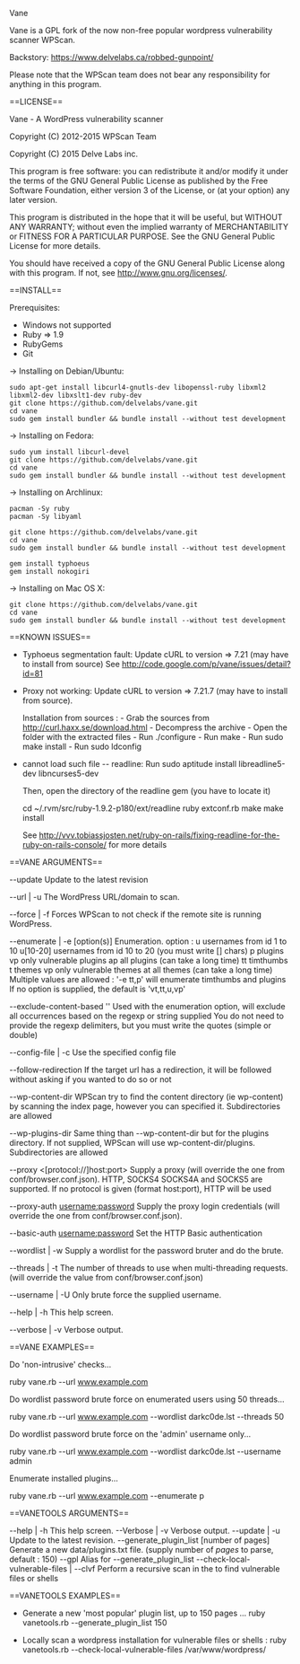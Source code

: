 Vane

Vane is a GPL fork of the now non-free popular wordpress vulnerability scanner WPScan.

Backstory: https://www.delvelabs.ca/robbed-gunpoint/


Please note that the WPScan team does not bear any responsibility for anything in this
program.

==LICENSE==

Vane - A WordPress vulnerability scanner

Copyright (C) 2012-2015 WPScan Team

Copyright (C) 2015 Delve Labs inc.

This program is free software: you can redistribute it and/or modify
it under the terms of the GNU General Public License as published by
the Free Software Foundation, either version 3 of the License, or
(at your option) any later version.

This program is distributed in the hope that it will be useful,
but WITHOUT ANY WARRANTY; without even the implied warranty of
MERCHANTABILITY or FITNESS FOR A PARTICULAR PURPOSE.  See the
GNU General Public License for more details.

You should have received a copy of the GNU General Public License
along with this program.  If not, see <http://www.gnu.org/licenses/>.


==INSTALL==

  Prerequisites:

   * Windows not supported
   * Ruby => 1.9
   * RubyGems
   * Git

  -> Installing on Debian/Ubuntu:

    sudo apt-get install libcurl4-gnutls-dev libopenssl-ruby libxml2 libxml2-dev libxslt1-dev ruby-dev
    git clone https://github.com/delvelabs/vane.git
    cd vane
    sudo gem install bundler && bundle install --without test development

  -> Installing on Fedora:

    sudo yum install libcurl-devel
    git clone https://github.com/delvelabs/vane.git
    cd vane
    sudo gem install bundler && bundle install --without test development

  -> Installing on Archlinux:

    pacman -Sy ruby
    pacman -Sy libyaml

    git clone https://github.com/delvelabs/vane.git
    cd vane
    sudo gem install bundler && bundle install --without test development

    gem install typhoeus
    gem install nokogiri

  -> Installing on Mac OS X:

    git clone https://github.com/delvelabs/vane.git
    cd vane
    sudo gem install bundler && bundle install --without test development

==KNOWN ISSUES==

  - Typhoeus segmentation fault:
      Update cURL to version => 7.21 (may have to install from source)
      See http://code.google.com/p/vane/issues/detail?id=81

  - Proxy not working:
      Update cURL to version => 7.21.7 (may have to install from source).

      Installation from sources :
        - Grab the sources from http://curl.haxx.se/download.html
        - Decompress the archive
        - Open the folder with the extracted files
        - Run ./configure
        - Run make
        - Run sudo make install
        - Run sudo ldconfig

  - cannot load such file -- readline:
      Run sudo aptitude install libreadline5-dev libncurses5-dev

      Then, open the directory of the readline gem (you have to locate it)

      cd ~/.rvm/src/ruby-1.9.2-p180/ext/readline
      ruby extconf.rb
      make
      make install

      See http://vvv.tobiassjosten.net/ruby-on-rails/fixing-readline-for-the-ruby-on-rails-console/ for more details



==VANE ARGUMENTS==

--update   Update to the latest revision

--url   | -u <target url>  The WordPress URL/domain to scan.

--force | -f Forces WPScan to not check if the remote site is running WordPress.

--enumerate | -e [option(s)]  Enumeration.
  option :
    u        usernames from id 1 to 10
    u[10-20] usernames from id 10 to 20 (you must write [] chars)
    p        plugins
    vp       only vulnerable plugins
    ap       all plugins (can take a long time)
    tt       timthumbs
    t        themes
    vp       only vulnerable themes
    at       all themes (can take a long time)
  Multiple values are allowed : '-e tt,p' will enumerate timthumbs and plugins
  If no option is supplied, the default is 'vt,tt,u,vp'

--exclude-content-based '<regexp or string>'  Used with the enumeration option, will exclude all occurrences based on the regexp or string supplied
                                              You do not need to provide the regexp delimiters, but you must write the quotes (simple or double)

--config-file | -c <config file> Use the specified config file

--follow-redirection  If the target url has a redirection, it will be followed without asking if you wanted to do so or not

--wp-content-dir <wp content dir>  WPScan try to find the content directory (ie wp-content) by scanning the index page, however you can specified it. Subdirectories are allowed

--wp-plugins-dir <wp plugins dir>  Same thing than --wp-content-dir but for the plugins directory. If not supplied, WPScan will use wp-content-dir/plugins. Subdirectories are allowed

--proxy <[protocol://]host:port>  Supply a proxy (will override the one from conf/browser.conf.json).
                                  HTTP, SOCKS4 SOCKS4A and SOCKS5 are supported. If no protocol is given (format host:port), HTTP will be used

--proxy-auth <username:password>  Supply the proxy login credentials (will override the one from conf/browser.conf.json).

--basic-auth <username:password>  Set the HTTP Basic authentication

--wordlist | -w <wordlist>  Supply a wordlist for the password bruter and do the brute.

--threads  | -t <number of threads>  The number of threads to use when multi-threading requests. (will override the value from conf/browser.conf.json)

--username | -U <username>  Only brute force the supplied username.

--help     | -h This help screen.

--verbose  | -v Verbose output.

==VANE EXAMPLES==

Do 'non-intrusive' checks...

  ruby vane.rb --url www.example.com

Do wordlist password brute force on enumerated users using 50 threads...

  ruby vane.rb --url www.example.com --wordlist darkc0de.lst --threads 50

Do wordlist password brute force on the 'admin' username only...

  ruby vane.rb --url www.example.com --wordlist darkc0de.lst --username admin

Enumerate installed plugins...

  ruby vane.rb --url www.example.com --enumerate p

==VANETOOLS ARGUMENTS==

--help    | -h   This help screen.
--Verbose | -v   Verbose output.
--update  | -u   Update to the latest revision.
--generate_plugin_list [number of pages]  Generate a new data/plugins.txt file. (supply number of *pages* to parse, default : 150)
--gpl  Alias for --generate_plugin_list
--check-local-vulnerable-files | --clvf <local directory>  Perform a recursive scan in the <local directory> to find vulnerable files or shells

==VANETOOLS EXAMPLES==

- Generate a new 'most popular' plugin list, up to 150 pages ...
ruby vanetools.rb --generate_plugin_list 150

- Locally scan a wordpress installation for vulnerable files or shells :
ruby vanetools.rb --check-local-vulnerable-files /var/www/wordpress/

